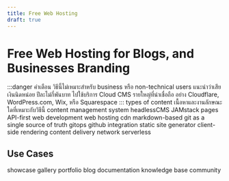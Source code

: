 ```yaml
---
title: Free Web Hosting
draft: true
---
```

# Free Web Hosting for Blogs, and Businesses Branding
:::danger คำเตือน
วิธีนี้ไม่เหมาะสำหรับ business หรือ non-technical users แนะนำว่าเสียเงินนิดหน่อย ปีละไม่กี่พันบาท ไปใช้บริการ Cloud CMS รายใหญ่ที่น่าเชื่อถือ อย่าง Cloudflare, WordPress.com, Wix, หรือ Squarespace
:::
types of content เนื้อหาและงานลักษณะใดที่เหมาะกับวิธีนี้
content management system
headlessCMS
JAMstack
pages
API-first
web development
web hosting
cdn
markdown-based
git as a single source of truth
gitops
github integration
static site generator
client-side rendering
content delivery network
serverless
## Use Cases
showcase
gallery
portfolio
blog
documentation
knowledge base
community
